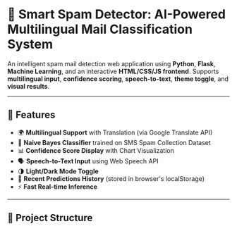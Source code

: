 # 📧 Smart Spam Detector: AI-Powered Multilingual Mail Classification System

An intelligent spam mail detection web application using **Python**, **Flask**, **Machine Learning**, and an interactive **HTML/CSS/JS frontend**. Supports **multilingual input**, **confidence scoring**, **speech-to-text**, **theme toggle**, and **visual results**.

---

## 🚀 Features

- 🌍 **Multilingual Support** with Translation (via Google Translate API)
- 🧠 **Naive Bayes Classifier** trained on SMS Spam Collection Dataset
- 📊 **Confidence Score Display** with Chart Visualization
- 🗣️ **Speech-to-Text Input** using Web Speech API
- 🌗 **Light/Dark Mode Toggle**
- 📜 **Recent Predictions History** (stored in browser's localStorage)
- ⚡ **Fast Real-time Inference**

---

## 📂 Project Structure

